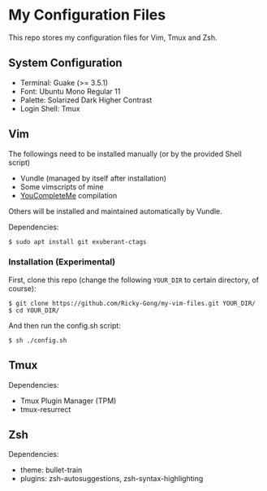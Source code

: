 # My Configuration Files

This repo stores my configuration files for Vim, Tmux and Zsh.

## System Configuration

- Terminal: Guake (>= 3.5.1)
- Font: Ubuntu Mono Regular 11
- Palette: Solarized Dark Higher Contrast
- Login Shell: Tmux

## Vim

The followings need to be installed manually (or by the provided Shell script)

- Vundle (managed by itself after installation)
- Some vimscripts of mine
- [YouCompleteMe][1] compilation

Others will be installed and maintained automatically by Vundle.

Dependencies:

```
$ sudo apt install git exuberant-ctags
```

[1]:http://valloric.github.io/YouCompleteMe/#full-installation-guide

### Installation (Experimental)

First, clone this repo (change the following `YOUR_DIR` to certain directory, of course):

	$ git clone https://github.com/Ricky-Gong/my-vim-files.git YOUR_DIR/
	$ cd YOUR_DIR/

And then run the config.sh script:

	$ sh ./config.sh


## Tmux

Dependencies:

- Tmux Plugin Manager (TPM)
- tmux-resurrect

## Zsh

Dependencies:

- theme: bullet-train
- plugins: zsh-autosuggestions, zsh-syntax-highlighting


